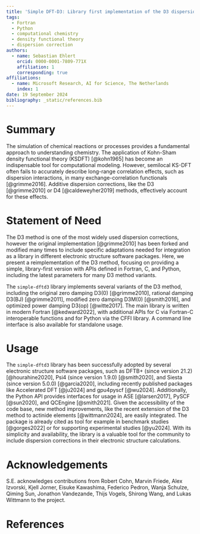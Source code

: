 ```yaml
---
title: 'Simple DFT-D3: Library first implementation of the D3 dispersion correction'
tags:
  - Fortran
  - Python
  - computational chemistry
  - density functional theory
  - dispersion correction
authors:
  - name: Sebastian Ehlert
    orcid: 0000-0001-7809-771X
    affiliation: 1
    corresponding: true
affiliations:
  - name: Microsoft Research, AI for Science, The Netherlands
    index: 1
date: 19 September 2024
bibliography: _static/references.bib
---
```


# Summary

The simulation of chemical reactions or processes provides a fundamental approach to understanding chemistry.
The application of Kohn-Sham density functional theory (KSDFT) [@kohn1965] has become an indispensable tool for computational modeling.
However, semilocal KS-DFT often fails to accurately describe long-range correlation effects, such as dispersion interactions, in many exchange-correlation functionals [@grimme2016].
Additive dispersion corrections, like the D3 [@grimme2010] or D4 [@caldeweyher2019] methods, effectively account for these effects.

# Statement of Need

The D3 method is one of the most widely used dispersion corrections, however the original implementation [@grimme2010] has been forked and modified many times to include specific adaptations needed for integration as a library in different electronic structure software packages.
Here, we present a reimplementation of the D3 method, focusing on providing a simple, library-first version with APIs defined in Fortran, C, and Python, including the latest parameters for many D3 method variants.

The ``simple-dftd3`` library implements several variants of the D3 method, including the original zero damping D3(0) [@grimme2010], rational damping D3(BJ) [@grimme2011], modified zero damping D3M(0) [@smith2016], and optimized power damping D3(op) [@witte2017].
The main library is written in modern Fortran [@kedward2022], with additional APIs for C via Fortran-C interoperable functions and for Python via the CFFI library.
A command line interface is also available for standalone usage.

# Usage

The ``simple-dftd3`` library has been successfully adopted by several electronic structure software packages, such as DFTB+ (since version 21.2) [@hourahine2020], Psi4 (since version 1.9.0) [@smith2020], and Siesta (since version 5.0.0) [@garcia2020], including recently published packages like Accelerated DFT [@ju2024] and gpu4pyscf [@wu2024].
Additionally, the Python API provides interfaces for usage in ASE [@larsen2017], PySCF [@sun2020], and QCEngine [@smith2021].
Given the accessibility of the code base, new method improvements, like the recent extension of the D3 method to actinide elements [@wittmann2024], are easily integrated.
The package is already cited as tool for example in benchmark studies [@gorges2022] or for supporting experimental studies [@yu2024].
With its simplicity and availability, the library is a valuable tool for the community to include dispersion corrections in their electronic structure calculations.

# Acknowledgements

S.E. acknowledges contributions from Robert Cohn, Marvin Friede, Alex Izvorski, Kjell Jorner, Eisuke Kawashima, Federico Pedron, Wanja Schulze, Qiming Sun, Jonathon Vandezande, Thijs Vogels, Shirong Wang, and Lukas Wittmann to the project.

# References
